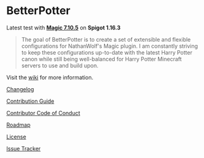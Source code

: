 # BetterPotter

Latest test with [**Magic 7.10.5**](http://jenkins.elmakers.com/view/Plugins/job/MagicPlugin/) on **Spigot 1.16.3**

> The goal of BetterPotter is to create a set of extensible and flexible configurations for NathanWolf's Magic plugin. I am constantly striving to keep these configurations up-to-date with the latest Harry Potter canon while still being well-balanced for Harry Potter Minecraft servers to use and build upon.

Visit the [wiki](https://github.com/grisstyl/BetterPotter/wiki) for more information.

[Changelog](https://github.com/grisstyl/BetterPotter/blob/master/CHANGELOG.md)

[Contribution Guide](https://github.com/grisstyl/BetterPotter/blob/master/CONTRIBUTING.md)

[Contributor Code of Conduct](https://github.com/grisstyl/BetterPotter/blob/master/CODE_OF_CONDUCT.md)

[Roadmap](https://github.com/grisstyl/BetterPotter/blob/master/ROADMAP.md)

[License](https://github.com/grisstyl/BetterPotter/blob/master/LICENSE.md)

[Issue Tracker](https://github.com/grisstyl/BetterPotter/issues)
